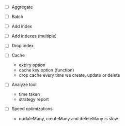 - [ ] Aggregate
- [ ] Batch
- [ ] Add index
- [ ] Add indexes (multiple)
- [ ] Drop index

- [ ] Cache
  - expiry option
  - cache key option (function)
  - drop cache every time we create, update or delete
- [ ] Analyze tool
  - time taken
  - strategy report
- [ ] Speed optimizations
  - updateMany, createMany and deleteMany is slow